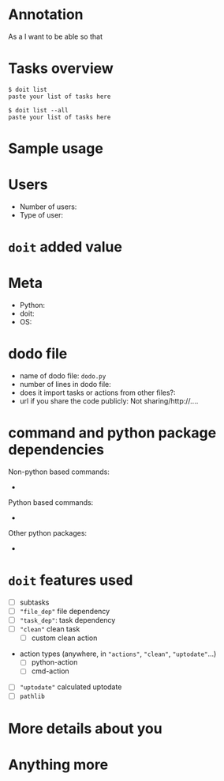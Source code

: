 <!-- Remember:
- you are here to share your type of doit usage
- do not share your code here (consider it implementation detail)
- feel free to:
  - reorder tasks in task listing to make it more explanatory
  - remove or hide sensitive information
  - shorten text, where appropriate
- Provide at least some task listing and single example of calling a task
  - feel free to provide less information then prescribed
  - feel free to commit incomplete issue and come to it later
  - use TODO if you intend to complete something later on, remove sections you are not willing to
    describe.
-->
# Annotation
<!--- Short summary of intended use and purpose of given `doit` application.
consider User story format such as: -->

As a <!-- intended user role -->
I want to be able <!-- functionality provided -->
so that <!-- value user get from the functionality -->


# Tasks overview

<!-- list the tasks -->
```
$ doit list
paste your list of tasks here
```
<!-- if appropriate, list all tasks -->
```
$ doit list --all
paste your list of tasks here
```

# Sample usage

<!--
Show one or few typical calls of `doit` based tasks.

Always introduce the call by description of situation or motivation for given usage.
-->

# Users
<!-- Describe the type of users, their number etc. -->
- Number of users: 
- Type of user: <!-- developer living on command line; expert on data processing with no python
  skills ... -->

# `doit` added value
<!-- elaborate a bit on advantages you got by using doit based solution. -->
<!-- e.g.:
- simplified call of dificult command line constructs
- put togather more actions and allow them to be called by simple calss
- speed up processing
- share standardize way of doing things with your colleagues
- orchestrate complex set of interrelated tasks
- whatever you feel is true
-->

# Meta
<!-- Provide information about environment, where it is used, e.g.: -->
- Python:
- doit:
- OS:

# dodo file

- name of dodo file: `dodo.py` <!-- change, if different or integrated into app -->
- number of lines in dodo file:
- does it import tasks or actions from other files?: <!-- specify type of module it imports -->
- url if you share the code publicly: Not sharing/http://.... <!-- do not promis anything here -->

# command and python package dependencies
<!-- list commands (possibly with very brief description) which you are dependent on -->
Non-python based commands:
- <!-- e.g. - nmcli (network manager CLI) -->

Python based commands:
- <!-- e.g. - sphinx: sphinx-build, sphinx-apidoc (reStructuredText based doc) -->

Other python packages:
- <!-- e.g. - requests -->

# `doit` features used

<!-- No need to show off you know all features, simple is also beautiful, practical is the best -->

- [ ] subtasks
- [ ] `"file_dep"` file dependency
- [ ] `"task_dep"`: task dependency
- [ ] `"clean"` clean task
    - [ ] custom clean action
- action types (anywhere, in `"actions"`, `"clean"`, `"uptodate"`...)
    - [ ] python-action
    - [ ] cmd-action
- [ ] `"uptodate"` calculated uptodate
- [ ] `pathlib`

# More details about you
<!-- if you are willing to share -->

# Anything more

<!-- Provide any more details, which might be interesting. -->
